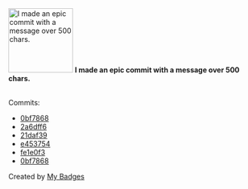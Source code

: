 <img src="https://my-badges.github.io/my-badges/epic-commit.png" alt="I made an epic commit with a message over 500 chars." title="I made an epic commit with a message over 500 chars." width="128">
<strong>I made an epic commit with a message over 500 chars.</strong>
<br><br>

Commits:

- <a href="https://github.com/bdeadman/ord-data/commit/0bf7868b88f0571176bbc3fcf9e271c8b14aa70a">0bf7868</a>
- <a href="https://github.com/open-reaction-database/ord-data/commit/2a6dff66c02f5d1c9b1589691f845b941c981a7a">2a6dff6</a>
- <a href="https://github.com/open-reaction-database/ord-data/commit/21daf394e32526cbfe06afafd2367150c5c20f05">21daf39</a>
- <a href="https://github.com/open-reaction-database/ord-data/commit/e453754de925c3126ad0962f750333a3695da6a9">e453754</a>
- <a href="https://github.com/open-reaction-database/ord-data/commit/fe1e0f3834df049d505c5a50400598a6e1648484">fe1e0f3</a>
- <a href="https://github.com/open-reaction-database/ord-data/commit/0bf7868b88f0571176bbc3fcf9e271c8b14aa70a">0bf7868</a>


Created by <a href="https://github.com/my-badges/my-badges">My Badges</a>